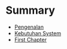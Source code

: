 # Summary

* [Pengenalan](README.md)
* [Kebutuhan System](system-requirment.md)
* [First Chapter](chapter1.md)

